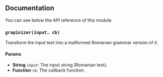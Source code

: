 ## Documentation
You can see below the API reference of this module.

### `grapinizer(input, cb)`
Transform the input text into a malformed Romanian grammar version of it.

#### Params
- **String** `input`: The input string (Romanian text).
- **Function** `cb`: The callback function.

